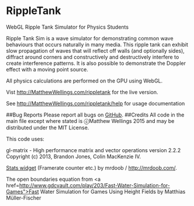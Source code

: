 # RippleTank
WebGL Ripple Tank Simulator for Physics Students

Ripple Tank Sim is a wave simulator for demonstrating common wave behaviours that occurs naturally in many media. This ripple tank can exhibit slow propagation of waves that will reflect off walls (and optionally sides), diffract around corners and constructively and destructively interfere to create interference patterns. It is also possible to demonstrate the Doppler effect with a moving point source.

All physics calculations are performed on the GPU using WebGL. 

Vist http://MatthewWellings.com/rippletank for the live version.

See http://MatthewWellings.com/rippletank/help for usage documentation

##Bug Reports
Please report all bugs on <a href="https://github.com/openforeveryone/RippleTank/issues">GitHub</a>.
##Credits
All code in the main file except where stated is ⓒMatthew Wellings 2015 and may be distributed under the MIT License.

This code uses:

gl-matrix - High performance matrix and vector operations version 2.2.2   Copyright (c) 2013, Brandon Jones, Colin MacKenzie IV.

<a href="https://github.com/mrdoob/stats.js">Stats widget</a> (Framerate counter etc.) by mrdoob / <a href="http://mrdoob.com/">http://mrdoob.com/</a>.

The open boundaries equation from <a href=http://www.gdcvault.com/play/203/Fast-Water-Simulation-for-Games">Fast Water Simulation for Games Using Height Fields</a> by Matthias Müller-Fischer

